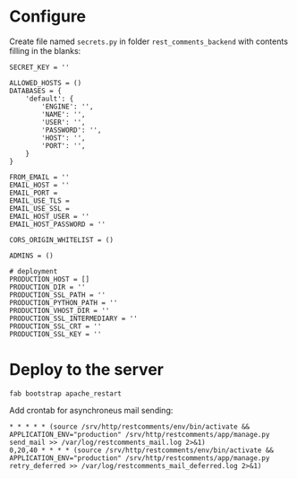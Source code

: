 # Configure

Create file named `secrets.py` in folder `rest_comments_backend` with contents filling in the blanks:

	SECRET_KEY = ''

	ALLOWED_HOSTS = ()
	DATABASES = {
		'default': {
			'ENGINE': '',
			'NAME': '',
			'USER': '',
			'PASSWORD': '',
			'HOST': '',
			'PORT': '',
		}
	}

	FROM_EMAIL = ''
	EMAIL_HOST = ''
	EMAIL_PORT = 
	EMAIL_USE_TLS = 
	EMAIL_USE_SSL = 
	EMAIL_HOST_USER = ''
	EMAIL_HOST_PASSWORD = ''

	CORS_ORIGIN_WHITELIST = ()

	ADMINS = ()

	# deployment
	PRODUCTION_HOST = []
	PRODUCTION_DIR = ''
	PRODUCTION_SSL_PATH = ''
	PRODUCTION_PYTHON_PATH = ''
	PRODUCTION_VHOST_DIR = ''
	PRODUCTION_SSL_INTERMEDIARY = ''
	PRODUCTION_SSL_CRT = ''
	PRODUCTION_SSL_KEY = ''

# Deploy to the server

    fab bootstrap apache_restart

Add crontab for asynchroneus mail sending:

    * * * * * (source /srv/http/restcomments/env/bin/activate && APPLICATION_ENV="production" /srv/http/restcomments/app/manage.py send_mail >> /var/log/restcomments_mail.log 2>&1)
    0,20,40 * * * * (source /srv/http/restcomments/env/bin/activate && APPLICATION_ENV="production" /srv/http/restcomments/app/manage.py retry_deferred >> /var/log/restcomments_mail_deferred.log 2>&1)